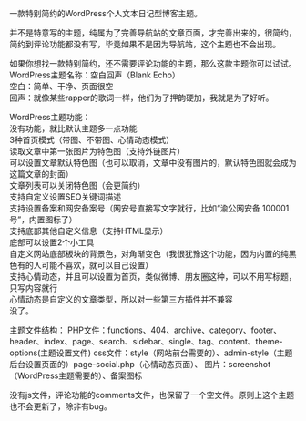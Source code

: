 一款特别简约的WordPress个人文本日记型博客主题。

并不是特意写的主题，纯属为了完善导航站的文章页面，才完善出来的，很简约，简约到评论功能都没有写，毕竟如果不是因为导航站，这个主题也不会出现。

如果你想找一款特别简约，还不需要评论功能的主题，那么这款主题你可以试试。
<br>
WordPress主题名称：空白回声（Blank Echo）<br>
空白：简单、干净、页面很空<br>
回声：就像某些rapper的歌词一样，他们为了押韵硬加，我就是为了好听。<br>

WordPress主题功能：<br>
没有功能，就比默认主题多一点功能<br>
3种首页模式（带图、不带图、心情动态模式）<br>
读取文章中第一张图片为特色图（支持外链图片）<br>
可以设置文章默认特色图（也可以取消，文章中没有图片的，默认特色图就会成为这篇文章的封面）<br>
文章列表可以关闭特色图（会更简约）<br>
支持自定义设置SEO关键词描述<br>
支持设置备案和网安备案号（网安号直接写文字就行，比如“渝公网安备 100001号”，内置图标了）<br>
支持底部其他自定义信息（支持HTML显示）<br>
底部可以设置2个小工具<br>
自定义网站底部板块的背景色，对角渐变色（我很犹豫这个功能，因为内置的纯黑色有的人可能不喜欢，就可以自己设置）<br>
支持心情动态，并且可以设置为首页，类似微博、朋友圈这种，可以不用写标题，只写内容就行<br>
心情动态是自定义的文章类型，所以对一些第三方插件并不兼容<br>
没了。

主题文件结构：
PHP文件：functions、404、archive、category、footer、header、index、page、search、sidebar、single、tag、content、theme-options(主题设置文件)
css文件：style（网站前台需要的）、admin-style（主题后台设置页面的）page-social.php（心情动态页面）、
图片：screenshot（WordPress主题需要的）、备案图标

没有js文件，评论功能的comments文件，也保留了一个空文件。原则上这个主题也不会更新了，除非有bug。
